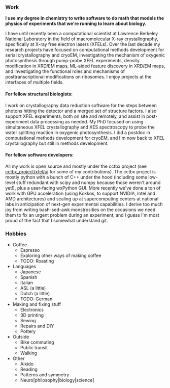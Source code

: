 ### Work

**I use my degree in chemistry to write software to do math that models the physics of experiments that we're running to learn about biology.**

I have until recently been a computational scientist at Lawrence Berkeley National Laboratory in the field of macromolecular X-ray crystallography, specifically at X-ray free electron lasers (XFELs). Over the last decade my research projects have focused on computational methods development for serial crystallography and cryoEM, investigating the mechanism of oxygenic photosynthesis through pump-probe XFEL experiments, density modification in XRD/EM maps, ML-aided feature discovery in XRD/EM maps, and investigating the functional roles and mechanisms of posttranscriptional modifications on ribosomes. I enjoy projects at the interfaces of multiple fields.

#### For fellow structural biologists:
I work on crystallography data reduction software for the steps between photons hitting the detector and a merged set of structure factors. I also support XFEL experiments, both on site and remotely, and assist in post-experiment data processing as needed. My PhD focused on using simultaneous XFEL crystallography and XES spectroscopy to probe the water splitting reaction in oxygenic photosynthesis. I did a postdoc in computational methods development for cryoEM, and I'm now back to XFEL crystallography but still in methods development.

#### For fellow software developers:
All my work is open source and mostly under the cctbx project (see [cctbx_project/xfel/ui](https://github.com/cctbx/cctbx_project/tree/master/xfel/ui) for some of my contributions). The cctbx project is mostly python with a bunch of C++ under the hood (including some low-level stuff redundant with scipy and numpy because those weren't around yet!), plus a user-facing wxPython GUI. More recently we've done a ton of work with GPU acceleration (using Kokkos, to support NVIDIA, Intel and AMD architectures) and scaling up at supercomputing centers at national labs in anticipation of next-gen experimental capabilities. I derive too much joy from writing bash-sed-awk monstrosities on the occasions we need them to fix an urgent problem during an experiment, and I guess I'm most proud of the fact that I somewhat understand git.

### Hobbies

- Coffee
  - Espresso
  - Exploring other ways of making coffee
  - TODO: Roasting
- Languages
  - Japanese
  - Spanish
  - Italian
  - ASL (a little)
  - Dutch (a little)
  - TODO: German
- Making and fixing stuff
  - Electronics
  - 3D printing
  - Sewing
  - Repairs and DIY
  - Pottery
- Outside
  - Bike commuting
  - Public transit
  - Walking
- Other
  - Aikido
  - Reading
  - Patterns and symmetry
  - Neuro[philosophy|biology|science]
